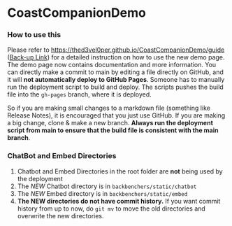 # CoastCompanionDemo

### How to use this
Please refer to https://thed3vel0per.github.io/CoastCompanionDemo/guide ([Back-up Link](https://kang-matthew.github.io/CoastCompanionDemo/guide/)) for a detailed instruction on how to use the new demo page. The demo page now contains documentation and more information. You can directly make a commit to main by editing a file directly on GitHub, and it will **not automatically deploy to GitHub Pages**. Someone has to manually run the deployment script to build and deploy. The scripts pushes the build file into the ``gh-pages`` branch, where it is deployed.

So if you are making small changes to a markdown file (something like Release Notes), it is encouraged that you just use GitHub. If you are making a big change, clone & make a new branch. **Always run the deployment script from main to ensure that the build file is consistent with the main branch**.

### ChatBot and Embed Directories
1. Chatbot and Embed Directories in the root folder are **not** being used by the deployment
2. The *NEW* Chatbot directory is in ``backbenchers/static/chatbot``
3. The *NEW* Embed directory is in ``backbenchers/static/embed``
4. **The NEW directories do not have commit history.** If you want commit history from up to now, do ``git mv`` to move the old directories and overwrite the new directories.
